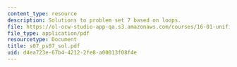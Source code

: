 ```yaml
---
content_type: resource
description: Solutions to problem set 7 based on loops.
file: https://ol-ocw-studio-app-qa.s3.amazonaws.com/courses/16-01-unified-engineering-i-ii-iii-iv-fall-2005-spring-2006/d4ea723e67b442122fe8a00013f08f4e_s07_ps07_sol.pdf
file_type: application/pdf
resourcetype: Document
title: s07_ps07_sol.pdf
uid: d4ea723e-67b4-4212-2fe8-a00013f08f4e
---
```

